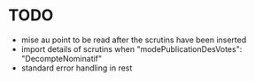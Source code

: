 # TODO

* mise au point to be read after the scrutins have been inserted
* import details of scrutins when "modePublicationDesVotes": "DecompteNominatif"
* standard error handling in rest